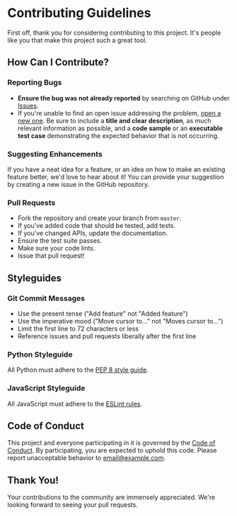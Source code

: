 # Contributing Guidelines

First off, thank you for considering contributing to this project. It's people like you that make this project such a great tool.

## How Can I Contribute?

### Reporting Bugs

- **Ensure the bug was not already reported** by searching on GitHub under [Issues](https://github.com/username/project/issues).
- If you're unable to find an open issue addressing the problem, [open a new one](https://github.com/username/project/issues/new). Be sure to include a **title and clear description**, as much relevant information as possible, and a **code sample** or an **executable test case** demonstrating the expected behavior that is not occurring.

### Suggesting Enhancements

If you have a neat idea for a feature, or an idea on how to make an existing feature better, we'd love to hear about it! You can provide your suggestion by creating a new issue in the GitHub repository.

### Pull Requests

- Fork the repository and create your branch from `master`.
- If you've added code that should be tested, add tests.
- If you've changed APIs, update the documentation.
- Ensure the test suite passes.
- Make sure your code lints.
- Issue that pull request!

## Styleguides

### Git Commit Messages

- Use the present tense ("Add feature" not "Added feature")
- Use the imperative mood ("Move cursor to..." not "Moves cursor to...")
- Limit the first line to 72 characters or less
- Reference issues and pull requests liberally after the first line

### Python Styleguide

All Python must adhere to the [PEP 8 style guide](https://www.python.org/dev/peps/pep-0008/).

### JavaScript Styleguide

All JavaScript must adhere to the [ESLint rules](https://eslint.org/docs/rules/).

## Code of Conduct

This project and everyone participating in it is governed by the [Code of Conduct](CODE_OF_CONDUCT.md). By participating, you are expected to uphold this code. Please report unacceptable behavior to [email@example.com](mailto:email@example.com).

## Thank You!

Your contributions to the community are immensely appreciated. We're looking forward to seeing your pull requests.
